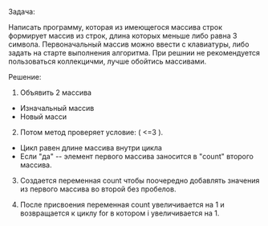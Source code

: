 Задача:

Написать программу, которая из имеющегося массива строк формирует массив из строк, длина которых меньше либо равна 3 символа. Первоначальный массив можно ввести с клавиатуры, либо задать на старте выполнения алгоритма. При решнии не рекомендуется пользоваться коллекцичми, лучше обойтись массивами.

Решение:

1. Объявить 2 массива
- Изначальный массив
- Новый масси

2. Потом метод проверяет условие: ( <=3 ).
- Цикл равен длине массива внутри цикла
- Если "да" -- элемент первого массива заносится в "count" второго массива. 

3. Создается переменная count чтобы поочередно добавлять значения из первого массива во второй без пробелов. 

4. После присвоения переменная count увеличивается на 1 и возвращается к циклу for в котором i увеличивается на 1. 
